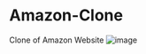 # Amazon-Clone
Clone of Amazon Website
![image](https://github.com/ayush-py-c/Amazon-Clone/assets/85986862/9e0224b0-a848-409c-ae44-ffd58a866817)
